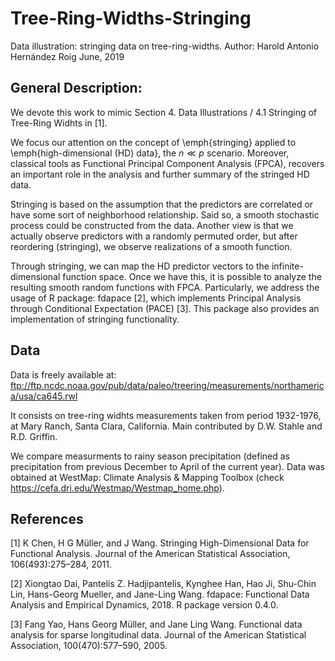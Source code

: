 # Tree-Ring-Widths-Stringing
Data illustration: stringing data on tree-ring-widths.
Author: Harold Antonio Hernández Roig
June, 2019

## General Description:

We devote this work to mimic Section 4. Data Illustrations / 4.1 Stringing of Tree-Ring Widhts in [1].

We focus our attention on the concept of \emph{stringing} applied to \emph{high-dimensional (HD) data}, the $n \ll p$ scenario. Moreover, classical tools as Functional Principal Component Analysis (FPCA), recovers an important role in the analysis and further summary of the stringed HD data.

Stringing is based on the assumption that the predictors are correlated or have some sort of neighborhood relationship. Said so, a smooth stochastic process could be constructed from the data. Another view is that we actually observe predictors with a randomly permuted order, but after reordering (stringing), we observe realizations of a smooth function.

Through stringing, we can map the HD predictor vectors to the infinite-dimensional function space. Once we have this, it is possible to analyze the resulting smooth random functions with FPCA. Particularly, we address the usage of R package: fdapace [2], which implements Principal Analysis through Conditional Expectation (PACE) [3]. This package also provides an implementation of stringing functionality.

## Data

Data is freely available at: ftp://ftp.ncdc.noaa.gov/pub/data/paleo/treering/measurements/northamerica/usa/ca645.rwl

It consists on tree-ring widhts measurements taken from period 1932-1976, at Mary Ranch, Santa Clara, California. Main contributed by D.W. Stahle and R.D. Griffin.

We compare measurments to rainy season precipitation (defined as precipitation from previous December to April of the current year). Data was obtained at WestMap: Climate Analysis & Mapping Toolbox (check https://cefa.dri.edu/Westmap/Westmap_home.php).

## References

[1] K Chen, H G Müller, and J Wang. Stringing High-Dimensional Data for Functional Analysis. Journal of the American Statistical Association, 106(493):275–284, 2011.

[2] Xiongtao Dai, Pantelis Z. Hadjipantelis, Kynghee Han, Hao Ji, Shu-Chin Lin, Hans-Georg
Mueller, and Jane-Ling Wang. fdapace: Functional Data Analysis and Empirical Dynamics, 2018. R package version 0.4.0.

[3] Fang Yao, Hans Georg Müller, and Jane Ling Wang. Functional data analysis for sparse
longitudinal data. Journal of the American Statistical Association, 100(470):577–590, 2005.
